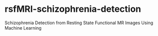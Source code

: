 # rsfMRI-schizophrenia-detection
Schizophrenia Detection from Resting State Functional MR Images Using Machine Learning
